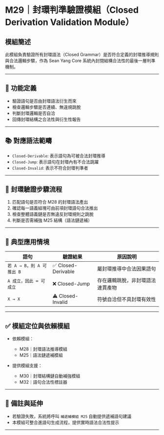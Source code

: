# M29｜封環判準驗證模組（Closed Derivation Validation Module）

## 模組簡述
此模組負責驗證所有封環語法（Closed Grammar）是否符合定義的封環推導規則與合法邏輯步驟，作為 Sean Yang Core 系統內封閉結構合法性的最後一層判準機制。

---

## 📘 功能定義

- 驗證語句是否由封環語法衍生而來
- 檢查邏輯步驟是否連續、無違規跳脫
- 判斷封環邏輯是否自洽
- 回傳封環結構之合法性與衍生性報告

---

## 📚 對應語法範疇

- `Closed-Derivable`: 表示語句為可被合法封環推導
- `Closed-Jump`: 表示語句在封環內有不合法跳躍
- `Closed-Invalid`: 表示不符合封環判準者

---

## 🔁 封環驗證步驟流程

1. 匹配語句是否符合 M28 的封環語法產出
2. 確認每一語義組塊可由前項封環語句合法推出
3. 檢查整體語義鏈是否無違反封環規則之跳脫
4. 判斷是否需補強 M25 結構（語法鏈遞補）

---

## 📌 典型應用情境

| 語句                           | 驗證結果       | 原因說明                             |
|--------------------------------|----------------|--------------------------------------|
| `若 A → B，則 A 可推出 B`     | ✅ Closed-Derivable | 屬封環推導中合法因果語句             |
| `A 成立，因此 ∞ 可成立`       | ❌ Closed-Jump      | 存在邏輯跳脫，非封環語法連貫產物     |
| `X → X`                        | ⚠️ Closed-Invalid    | 符號自洽但不具封環有效性             |

---

## ✅ 模組定位與依賴模組

- 依賴模組：
  - M28｜封環語法推導模組
  - M25｜語法鏈遞補模組

- 提供模組支援：
  - M30｜封環結構鏈自動補強模組
  - M32｜語句合法性標註器

---

## 🧠 備註與延伸

- 若驗證失敗，系統將呼叫 `補遞補模組 M25` 自動提供遞補語句建議
- 本模組可整合進語句生成流程，提供實時語法合法性提示

---


